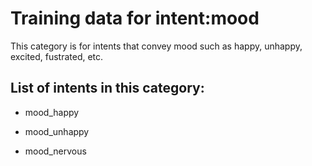 # Training data for intent:mood
This category is for intents that convey mood such as happy, unhappy, excited, fustrated, etc.

## List of intents in this category:

* mood_happy

* mood_unhappy

* mood_nervous
